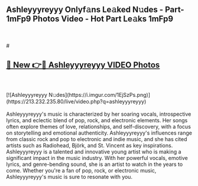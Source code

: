 ## Ashleyyyreyyy Onlyf𝚊ns Le𝚊ked N𝚞des - Part-1mFp9 Photos Video - Hot Part Le𝚊ks 1mFp9
<br>
<br>
# <h2><a href="https://213.232.235.80/live/video.php?q=ashleyyyreyyy">🔗 New 👉🔴 Ashleyyyreyyy VIDEO Photos</a></h2>
<br>
<br>
[![Ashleyyyreyyy N𝚞des](https://i.imgur.com/1EjSzPs.png)](https://213.232.235.80/live/video.php?q=ashleyyyreyyy)
<br>
<br>
Ashleyyyreyyy's music is characterized by her soaring vocals, introspective lyrics, and eclectic blend of pop, rock, and electronic elements. Her songs often explore themes of love, relationships, and self-discovery, with a focus on storytelling and emotional authenticity. Ashleyyyreyyy's influences range from classic rock and pop to electronic and indie music, and she has cited artists such as Radiohead, Björk, and St. Vincent as key inspirations. Ashleyyyreyyy is a talented and innovative young artist who is making a significant impact in the music industry. With her powerful vocals, emotive lyrics, and genre-bending sound, she is an artist to watch in the years to come. Whether you're a fan of pop, rock, or electronic music, Ashleyyyreyyy's music is sure to resonate with you.
<br>
<br>